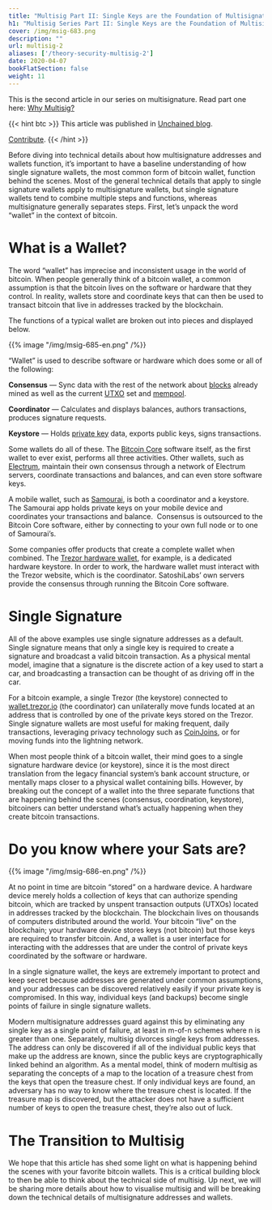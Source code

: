 ```yaml
---
title: "Multisig Part II: Single Keys are the Foundation of Multisignature"
h1: "Multisig Series Part II: Single Keys are the Foundation of Multisignature"
cover: /img/msig-683.png
description: ""
url: multisig-2
aliases: ['/theory-security-multisig-2']
date: 2020-04-07
bookFlatSection: false
weight: 11
---
```


This is the second article in our series on multisignature. Read part one here: [Why Multisig?](/en/multisig-1)

{{< hint btc >}}
This article was published in [Unchained blog](https://unchained.com/blog/single-signature-wallet).

[Contribute](/contribute/).
{{< /hint >}}

Before diving into technical details about how multisignature addresses and wallets function, it’s important to have a baseline understanding of how single signature wallets, the most common form of bitcoin wallet, function behind the scenes. Most of the general technical details that apply to single signature wallets apply to multisignature wallets, but single signature wallets tend to combine multiple steps and functions, whereas multisignature generally separates steps. First, let’s unpack the word “wallet” in the context of bitcoin.

# What is a Wallet?

The word “wallet” has imprecise and inconsistent usage in the world of bitcoin. When people generally think of a bitcoin wallet, a common assumption is that the bitcoin lives on the software or hardware that they control. In reality, wallets store and coordinate keys that can then be used to transact bitcoin that live in addresses tracked by the blockchain.

The functions of a typical wallet are broken out into pieces and displayed below.

{{% image "/img/msig-685-en.png" /%}}

“Wallet” is used to describe software or hardware which does some or all of the following:

**Consensus** — Sync data with the rest of the network about [blocks](https://en.bitcoin.it/wiki/Block) already mined as well as the current [UTXO](https://bitcoin.org/en/glossary/unspent-transaction-output) set and [mempool](https://99bitcoins.com/bitcoin/mempool/).

**Coordinator** — Calculates and displays balances, authors transactions, produces signature requests.

**Keystore** — Holds [private key](https://en.bitcoin.it/wiki/Private_key) data, exports public keys, signs transactions.

Some wallets do all of these. The [Bitcoin Core](https://bitcoin.org/en/bitcoin-core/) software itself, as the first wallet to ever exist, performs all three activities. Other wallets, such as [Electrum](https://electrum.org/#home), maintain their own consensus through a network of Electrum servers, coordinate transactions and balances, and can even store software keys.

A mobile wallet, such as [Samourai](https://samouraiwallet.com/), is both a coordinator and a keystore. The Samourai app holds private keys on your mobile device and coordinates your transactions and balance.  Consensus is outsourced to the Bitcoin Core software, either by connecting to your own full node or to one of Samourai’s.

Some companies offer products that create a complete wallet when combined. The [Trezor hardware wallet](https://trezor.io/), for example, is a dedicated hardware keystore. In order to work, the hardware wallet must interact with the Trezor website, which is the coordinator. SatoshiLabs’ own servers provide the consensus through running the Bitcoin Core software.

# Single Signature

All of the above examples use single signature addresses as a default. Single signature means that only a single key is required to create a signature and broadcast a valid bitcoin transaction. As a physical mental model, imagine that a signature is the discrete action of a key used to start a car, and broadcasting a transaction can be thought of as driving off in the car. 

For a bitcoin example, a single Trezor (the keystore) connected to [wallet.trezor.io](https://wallet.trezor.io/) (the coordinator) can unilaterally move funds located at an address that is controlled by one of the private keys stored on the Trezor. Single signature wallets are most useful for making frequent, daily transactions, leveraging privacy technology such as [CoinJoins](https://en.bitcoin.it/wiki/CoinJoin), or for moving funds into the lightning network.

When most people think of a bitcoin wallet, their mind goes to a single signature hardware device (or keystore), since it is the most direct translation from the legacy financial system’s bank account structure, or mentally maps closer to a physical wallet containing bills. However, by breaking out the concept of a wallet into the three separate functions that are happening behind the scenes (consensus, coordination, keystore), bitcoiners can better understand what’s actually happening when they create bitcoin transactions.

# Do you know where your Sats are?

{{% image "/img/msig-686-en.png" /%}}

At no point in time are bitcoin “stored” on a hardware device. A hardware device merely holds a collection of keys that can authorize spending bitcoin, which are tracked by unspent transaction outputs (UTXOs) located in addresses tracked by the blockchain. The blockchain lives on thousands of computers distributed around the world. Your bitcoin “live” on the blockchain; your hardware device stores keys (not bitcoin) but those keys are required to transfer bitcoin. And, a wallet is a user interface for interacting with the addresses that are under the control of private keys coordinated by the software or hardware.

In a single signature wallet, the keys are extremely important to protect and keep secret because addresses are generated under common assumptions, and your addresses can be discovered relatively easily if your private key is compromised. In this way, individual keys (and backups) become single points of failure in single signature wallets. 

Modern multisignature addresses guard against this by eliminating any single key as a single point of failure, at least in m-of-n schemes where n is greater than one. Separately, multisig divorces single keys from addresses. The address can only be discovered if all of the individual public keys that make up the address are known, since the public keys are cryptographically linked behind an algorithm. As a mental model, think of modern multisig as separating the concepts of a map to the location of a treasure chest from the keys that open the treasure chest. If only individual keys are found, an adversary has no way to know where the treasure chest is located. If the treasure map is discovered, but the attacker does not have a sufficient number of keys to open the treasure chest, they’re also out of luck.

# The Transition to Multisig

We hope that this article has shed some light on what is happening behind the scenes with your favorite bitcoin wallets. This is a critical building block to then be able to think about the technical side of multisig. Up next, we will be sharing more details about how to visualise multisig and will be breaking down the technical details of multisignature addresses and wallets.
